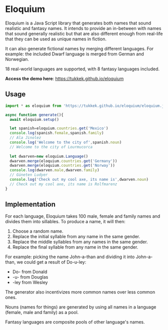 # Eloquium

Eloquium is a Java Script library that generates both names that sound realistic and fantasy names. It intends to provide an in-between with names that sound generally realistic but that are also different enough from real-life that they can be used as unique names in fiction.

It can also generate fictional names by merging different languages. For example: the included Dwarf language is merged from German and Norwegian.

18 real-world languages are supported, with 8 fantasy languages included.

**Access the demo here**: https://tukkek.github.io/eloquium

## Usage

```js
import * as eloquium from 'https://tukkek.github.io/eloquium/eloquium.js'

async function generate(){
  await eloquium.setup()

  let spanish=eloquium.countries.get('Mexico')
  console.log(spanish.female,spanish.family)
  // Ala Jinolez
  console.log('Welcome to the city of',spanish.noun)
  // Welcome to the city of Lourmucorca
  
  let dwarven=new eloquium.Language()
  dwarven.merge(eloquium.countries.get('Germany'))
  dwarven.merge(eloquium.countries.get('Norway'))
  console.log(dwarven.male,dwarven.family)
  // Güneten Ludyer
  console.log('Check out my cool axe, its name is',dwarven.noun)
  // Check out my cool axe, its name is Rolfmarenz
}
```
## Implementation

For each language, Eloquium takes 100 male, female and family names and divides them into sillables. To produce a name, it will then:

1. Choose a random name.
2. Replace the initial syllable from any name in the same gender.
3. Replace the middle syllables from any names in the same gender.
4. Replace the final syllable from any name in the same gender.

For example: picking the name John-a-than and dividing it into John-a-than, we could get a result of Do-u-ley:

* Do- from Donald
* -u- from Douglas
* -ley from Wesley

The generator also incentivizes more common names over less common ones.

Nouns (names for things) are generated by using all names in a language (female, male and family) as a pool.

Fantasy languages are composite pools of other language's names.
